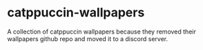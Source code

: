 # catppuccin-wallpapers
A collection of catppuccin wallpapers because they removed their wallpapers github repo and moved it to a discord server.
